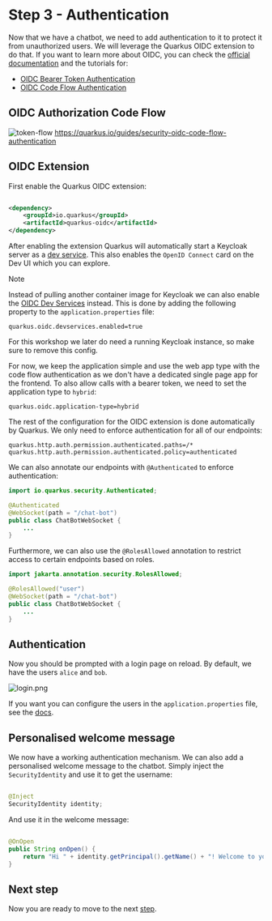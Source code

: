 # Step 3 - Authentication

Now that we have a chatbot, we need to add authentication to it to protect it from unauthorized users.
We will leverage the Quarkus OIDC extension to do that.
If you want to learn more about OIDC, you can check
the [official documentation](https://quarkus.io/guides/security-openid-connect) and the tutorials for:

- [OIDC Bearer Token Authentication](https://quarkus.io/guides/security-oidc-bearer-token-authentication)
- [OIDC Code Flow Authentication](https://quarkus.io/guides/security-oidc-code-flow-authentication)

## OIDC Authorization Code Flow

![token-flow](https://quarkus.io/guides/images/authorization_code_flow.png)
https://quarkus.io/guides/security-oidc-code-flow-authentication

## OIDC Extension

First enable the Quarkus OIDC extension:

```xml

<dependency>
    <groupId>io.quarkus</groupId>
    <artifactId>quarkus-oidc</artifactId>
</dependency>
```

After enabling the extension Quarkus will automatically start a Keycloak server as
a [dev service](https://quarkus.io/guides/security-openid-connect-dev-services#dev-services-for-keycloak).
This also enables the `OpenID Connect` card on the Dev UI which you can explore.

> [!NOTE]
> Instead of pulling another container image for Keycloak we can also enable
> the [OIDC Dev Services](https://quarkus.io/guides/security-openid-connect-dev-services#dev-services-for-oidc) instead.
> This is done by adding the following property to the `application.properties` file:
>
> ```properties
> quarkus.oidc.devservices.enabled=true
> ```
>
> For this workshop we later do need a running Keycloak instance, so make sure to remove this config.

For now, we keep the application simple and use the web app type with the code flow authentication as we don't have a
dedicated single page app for the frontend.
To also allow calls with a bearer token, we need to set the application type to `hybrid`:

```properties
quarkus.oidc.application-type=hybrid
```

The rest of the configuration for the OIDC extension is done automatically by Quarkus.
We only need to enforce authentication for all of our endpoints:

```properties
quarkus.http.auth.permission.authenticated.paths=/*
quarkus.http.auth.permission.authenticated.policy=authenticated
```

We can also annotate our endpoints with `@Authenticated` to enforce authentication:

```java
import io.quarkus.security.Authenticated;

@Authenticated
@WebSocket(path = "/chat-bot")
public class ChatBotWebSocket {
    ...
}
```

Furthermore, we can also use the `@RolesAllowed` annotation to restrict access to certain endpoints based on roles.

```java
import jakarta.annotation.security.RolesAllowed;

@RolesAllowed("user")
@WebSocket(path = "/chat-bot")
public class ChatBotWebSocket {
    ...
}
```

## Authentication

Now you should be prompted with a login page on reload.
By default, we have the users `alice` and `bob`.

![login.png](./../docs/images/login.png)

If you want you can configure the users in the `application.properties` file, see
the [docs](https://quarkus.io/guides/security-openid-connect-dev-services#keycloak-initialization).

## Personalised welcome message

We now have a working authentication mechanism.
We can also add a personalised welcome message to the chatbot.
Simply inject the `SecurityIdentity` and use it to get the username:

```java

@Inject
SecurityIdentity identity;
```

And use it in the welcome message:

```java

@OnOpen
public String onOpen() {
    return "Hi " + identity.getPrincipal().getName() + "! Welcome to your personal Quarkus chat bot. What can I do for you?";
}
```

## Next step

Now you are ready to move to the next [step](./../step-04-tools/README.md).
